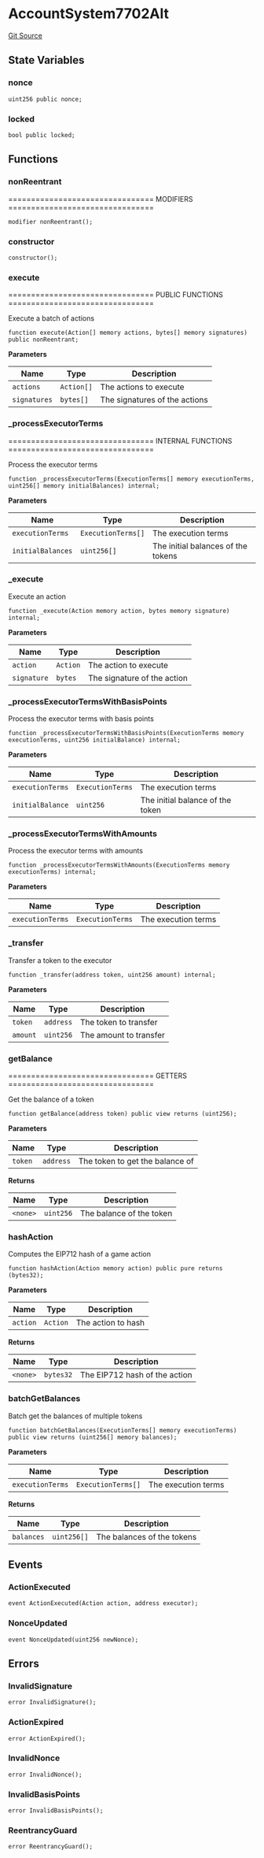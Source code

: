 # AccountSystem7702Alt
[Git Source](https://github.com/PermissionlessGames/degen-casino/blob/9c6d5d70b9c8f85602727ed0d0bb7e05794c273b/src/AccountSystem7702Alt.sol)


## State Variables
### nonce

```solidity
uint256 public nonce;
```


### locked

```solidity
bool public locked;
```


## Functions
### nonReentrant

================================ MODIFIERS ================================


```solidity
modifier nonReentrant();
```

### constructor


```solidity
constructor();
```

### execute

================================ PUBLIC FUNCTIONS ================================

Execute a batch of actions


```solidity
function execute(Action[] memory actions, bytes[] memory signatures) public nonReentrant;
```
**Parameters**

|Name|Type|Description|
|----|----|-----------|
|`actions`|`Action[]`|The actions to execute|
|`signatures`|`bytes[]`|The signatures of the actions|


### _processExecutorTerms

================================ INTERNAL FUNCTIONS ================================

Process the executor terms


```solidity
function _processExecutorTerms(ExecutionTerms[] memory executionTerms, uint256[] memory initialBalances) internal;
```
**Parameters**

|Name|Type|Description|
|----|----|-----------|
|`executionTerms`|`ExecutionTerms[]`|The execution terms|
|`initialBalances`|`uint256[]`|The initial balances of the tokens|


### _execute

Execute an action


```solidity
function _execute(Action memory action, bytes memory signature) internal;
```
**Parameters**

|Name|Type|Description|
|----|----|-----------|
|`action`|`Action`|The action to execute|
|`signature`|`bytes`|The signature of the action|


### _processExecutorTermsWithBasisPoints

Process the executor terms with basis points


```solidity
function _processExecutorTermsWithBasisPoints(ExecutionTerms memory executionTerms, uint256 initialBalance) internal;
```
**Parameters**

|Name|Type|Description|
|----|----|-----------|
|`executionTerms`|`ExecutionTerms`|The execution terms|
|`initialBalance`|`uint256`|The initial balance of the token|


### _processExecutorTermsWithAmounts

Process the executor terms with amounts


```solidity
function _processExecutorTermsWithAmounts(ExecutionTerms memory executionTerms) internal;
```
**Parameters**

|Name|Type|Description|
|----|----|-----------|
|`executionTerms`|`ExecutionTerms`|The execution terms|


### _transfer

Transfer a token to the executor


```solidity
function _transfer(address token, uint256 amount) internal;
```
**Parameters**

|Name|Type|Description|
|----|----|-----------|
|`token`|`address`|The token to transfer|
|`amount`|`uint256`|The amount to transfer|


### getBalance

================================ GETTERS ================================

Get the balance of a token


```solidity
function getBalance(address token) public view returns (uint256);
```
**Parameters**

|Name|Type|Description|
|----|----|-----------|
|`token`|`address`|The token to get the balance of|

**Returns**

|Name|Type|Description|
|----|----|-----------|
|`<none>`|`uint256`|The balance of the token|


### hashAction

Computes the EIP712 hash of a game action


```solidity
function hashAction(Action memory action) public pure returns (bytes32);
```
**Parameters**

|Name|Type|Description|
|----|----|-----------|
|`action`|`Action`|The action to hash|

**Returns**

|Name|Type|Description|
|----|----|-----------|
|`<none>`|`bytes32`|The EIP712 hash of the action|


### batchGetBalances

Batch get the balances of multiple tokens


```solidity
function batchGetBalances(ExecutionTerms[] memory executionTerms) public view returns (uint256[] memory balances);
```
**Parameters**

|Name|Type|Description|
|----|----|-----------|
|`executionTerms`|`ExecutionTerms[]`|The execution terms|

**Returns**

|Name|Type|Description|
|----|----|-----------|
|`balances`|`uint256[]`|The balances of the tokens|


## Events
### ActionExecuted

```solidity
event ActionExecuted(Action action, address executor);
```

### NonceUpdated

```solidity
event NonceUpdated(uint256 newNonce);
```

## Errors
### InvalidSignature

```solidity
error InvalidSignature();
```

### ActionExpired

```solidity
error ActionExpired();
```

### InvalidNonce

```solidity
error InvalidNonce();
```

### InvalidBasisPoints

```solidity
error InvalidBasisPoints();
```

### ReentrancyGuard

```solidity
error ReentrancyGuard();
```

